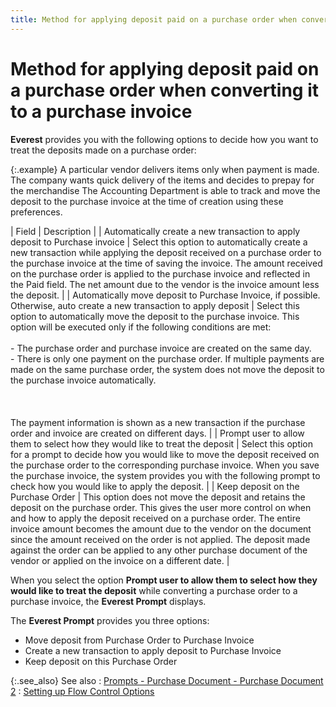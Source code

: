 ```yaml
---
title: Method for applying deposit paid on a purchase order when converting it to a purchase invoice
---
```


# Method for applying deposit paid on a purchase order when converting  it to a purchase invoice


**Everest** provides you with the  following options to decide how you want to treat the deposits made on  a purchase order:


{:.example}
A particular vendor delivers items only when  payment is made. The company wants quick delivery of the items and decides  to prepay for the merchandise The Accounting Department is able to track  and move the deposit to the purchase invoice at the time of creation using  these preferences.


| Field | Description |
| Automatically create a new transaction to apply deposit  to Purchase invoice | Select this option to automatically create a new transaction  while applying the deposit received on a purchase order to the purchase  invoice at the time of saving the invoice. The amount received on the  purchase order is applied to the purchase invoice and reflected in the  Paid field. The net amount due to the vendor is the invoice amount less  the deposit. |
| Automatically move deposit to Purchase Invoice, if possible. Otherwise,  auto create a new transaction to apply deposit | Select this option to automatically move the deposit to the purchase  invoice. This option will be executed only if the following conditions  are met:<br/><br/>- The purchase order  and purchase invoice are created on the same day.<br/>- There is only one  payment on the purchase order. If multiple payments are made on the same  purchase order, the system does not move the deposit to the purchase invoice  automatically.<br/><br/><br/><br/>The payment information is shown as a new transaction  if the purchase order and invoice are created on different days. |
| Prompt user to allow them to select how they would like to treat the  deposit | Select this option for a prompt to decide how you would like to move  the deposit received on the purchase order to the corresponding purchase  invoice. When you save the purchase invoice, the system provides you with  the following prompt to check how you would like to apply the deposit. |
| Keep deposit on the Purchase Order | This option does not move the deposit and retains the deposit on the  purchase order. This gives the user more control on when and how to apply  the deposit received on a purchase order. The entire invoice amount becomes  the amount due to the vendor on the document since the amount received  on the order is not applied. The deposit made against the order can be  applied to any other purchase document of the vendor or applied on the  invoice on a different date. |



When you select the option **Prompt 
 user to allow them to select how they would like to treat the deposit**  while converting a purchase order to a purchase invoice, the **Everest 
 Prompt** displays.


The **Everest Prompt**  provides you three options:

- Move deposit from  Purchase Order to Purchase Invoice
- Create a new transaction  to apply deposit to Purchase Invoice
- Keep deposit on  this Purchase Order



{:.see_also}
See also
: [Prompts  - Purchase Document - Purchase Document 2]({{site.bp_baseurl}}/flow-ctrl/ctrl/doc-frm/prompts/purchase-prompts/prompts_purchase_document_purchase_document_2_bp.html)
: [Setting  up Flow Control Options]({{site.bp_baseurl}}/flow-ctrl/ctrl/opt/setting_flow_control_options.html)
